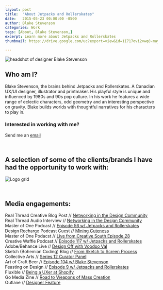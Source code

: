 ```yaml
---
layout: post
title:  "About Jetpacks and Rollerskates"
date:   2015-05-23 00:00:00 -0500
author: Blake Stevenson
categories: Work
tags: [About, Blake Stevenson,]
excerpt: Learn more about Jetpacks and Rollerskates
thumbnail: https://drive.google.com/uc?export=view&id=1I717ovi2vwq8-mayb3dDWrg5PdZOSn76

---
```


![headshot of designer Blake Stevenson](https://drive.google.com/uc?export=view&id=1I717ovi2vwq8-mayb3dDWrg5PdZOSn76)

## Who am I?

Blake Stevenson, the brains behind Jetpacks and Rollerskates. A Canadian UX/UI designer, illustrator and printmaker. His playful style is unique and influenced by 1980s and 90s pop culture. In his work he features a wide range of eclectic characters, odd geometry and an interesting perspective on gravity. Blake builds worlds with thoughtful narratives for his characters to play in.

### Interested in working with me?
Send me an [email](mailto:blake@jetpacksandrollerskates.com)

&nbsp;

## A selection of some of the clients/brands I have had the opportunity to work with:

![Logo grid](https://drive.google.com/uc?export=view&id=1MHjS_dXZAV55oUUA_L9egGcg41yHbL3a)

&nbsp;

## Media engagements:

Real Thread Creative Blog Post // [Networking in the Design Community](https://www.realthread.com/blog/networking-in-the-design-community)\
Real Thread Audio Interview // [Networking in the Design Community](https://www.youtube.com/watch?v=Dg-wvO4Rd_g&feature=emb_title)\
Master of One Podcast // [Episode 56 w/ Jetpacks and Rollerskates](https://www.iheart.com/podcast/1092-mof1-podcast-29004299/episode/episode-562-sandbox-interview-with-50965130/)\
Design Recharge Podcast Guest // [Mining Cuteness](https://www.youtube.com/watch?v=UQ48Vr2d2Ds&list=PLf3CLebh1UCb2BV06CA9HoQXjJ_Q36Zjk&index=107)\
Master of One Podacst // [Live from Creative South Episode 28](https://master-of-one-network.simplecast.com/episodes/creative-south-live-episode-28-blake-22902129)\
Creative Waffle Podcast // [Episode 117 w/ Jetpacks and Rollerskates](https://www.youtube.com/watch?v=KUnSIdK1fIM&t=761s)\
Adobe/Behance Live // [Design Off with Voodoo Val](https://www.youtube.com/watch?v=2P2pAy3Ijic&t=2585s)\
Sketch (Bohemian Coding) Blog // [From Sketch to Screen Process](https://www.sketch.com/blog/2019/10/14/from-sketch-to-screen-how-blake-stevenson-created-our-ambassador-art-print/)\
Collective Arts // [Series 12 Curator Panel](https://collectiveartsbrewing.com/stories/series-12-curators/)\
Art of Craft Beer // [Episode 104 w/ Blake Stevenson](https://www.16ozcanvas.com/podcasts/episode-104-blake-stevenson-elora-brewing-co)\
Feasting on Design // [Episode 9 w/ Jetpacks and Rollerskates](https://podcasts.apple.com/us/podcast/9-blake-stevenson-of-jetpacks-and-rollerskates/id1081610301?i=1000365821713&l=es)\
Fluxible // [Being a UXer at Shopify](https://www.fluxible.ca/2017/09/whats-like-shopify-plus-uxer-ask/)\
Go Media Zine // [Road to Weapons of Mass Creation](https://gomedia.com/zine/insights/jetpacks-and-rollerskates/)\
Outlane // [Designer Feature](https://outlane.co/now/featured-designer-jetpacks-rollerskates/)


